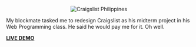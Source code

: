 <p align="center">
	<img src="https://4.bp.blogspot.com/-fpqqxYT2EG0/WWvJXy09ZGI/AAAAAAAAA84/uVHqvn8WHLMS2aVJw7Nvg8hUOXZXK82OwCLcBGAs/s500/craigslist-logo-purple.png" alt="Craigslist Philippines" title="Craigslist Philippines logo"/>
</p>

My blockmate tasked me to redesign Craigslist as his midterm project in his Web Programming class. He said he would pay me for it. Oh well.

<a href="https://dartegnian.github.io/Brian-Craigslist/index.html" style="font-weight: bold;" target="_blank">LIVE DEMO</a>
